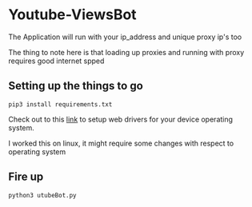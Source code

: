 # Youtube-ViewsBot

The Application will run with your ip_address and unique proxy ip's too

The thing to note here is that loading up proxies and running with proxy requires good internet spped 

## Setting up the things to go 

```pip3 install requirements.txt```

Check out to this [link](https://selenium-python.readthedocs.io/installation.html) to setup web drivers for your device operating system. 

I worked this on linux, it might require some changes with respect to operating system

## Fire up 

```python3 utubeBot.py```


